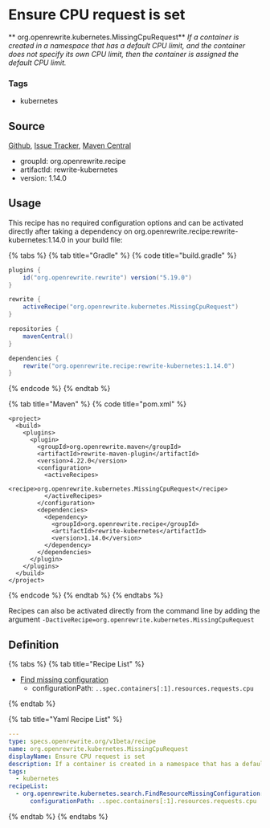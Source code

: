 # Ensure CPU request is set

** org.openrewrite.kubernetes.MissingCpuRequest**
_If a container is created in a namespace that has a default CPU limit, and the container does not specify its own CPU limit, then the container is assigned the default CPU limit._

### Tags

* kubernetes

## Source

[Github](https://github.com/openrewrite/rewrite-kubernetes), [Issue Tracker](https://github.com/openrewrite/rewrite-kubernetes/issues), [Maven Central](https://search.maven.org/artifact/org.openrewrite.recipe/rewrite-kubernetes/1.14.0/jar)

* groupId: org.openrewrite.recipe
* artifactId: rewrite-kubernetes
* version: 1.14.0


## Usage

This recipe has no required configuration options and can be activated directly after taking a dependency on org.openrewrite.recipe:rewrite-kubernetes:1.14.0 in your build file:

{% tabs %}
{% tab title="Gradle" %}
{% code title="build.gradle" %}
```groovy
plugins {
    id("org.openrewrite.rewrite") version("5.19.0")
}

rewrite {
    activeRecipe("org.openrewrite.kubernetes.MissingCpuRequest")
}

repositories {
    mavenCentral()
}

dependencies {
    rewrite("org.openrewrite.recipe:rewrite-kubernetes:1.14.0")
}
```
{% endcode %}
{% endtab %}

{% tab title="Maven" %}
{% code title="pom.xml" %}
```markup
<project>
  <build>
    <plugins>
      <plugin>
        <groupId>org.openrewrite.maven</groupId>
        <artifactId>rewrite-maven-plugin</artifactId>
        <version>4.22.0</version>
        <configuration>
          <activeRecipes>
            <recipe>org.openrewrite.kubernetes.MissingCpuRequest</recipe>
          </activeRecipes>
        </configuration>
        <dependencies>
          <dependency>
            <groupId>org.openrewrite.recipe</groupId>
            <artifactId>rewrite-kubernetes</artifactId>
            <version>1.14.0</version>
          </dependency>
        </dependencies>
      </plugin>
    </plugins>
  </build>
</project>
```
{% endcode %}
{% endtab %}
{% endtabs %}

Recipes can also be activated directly from the command line by adding the argument `-DactiveRecipe=org.openrewrite.kubernetes.MissingCpuRequest`

## Definition

{% tabs %}
{% tab title="Recipe List" %}
* [Find missing configuration](../kubernetes/search/findresourcemissingconfiguration.md)
  * configurationPath: `..spec.containers[:1].resources.requests.cpu`

{% endtab %}

{% tab title="Yaml Recipe List" %}
```yaml
---
type: specs.openrewrite.org/v1beta/recipe
name: org.openrewrite.kubernetes.MissingCpuRequest
displayName: Ensure CPU request is set
description: If a container is created in a namespace that has a default CPU limit, and the container does not specify its own CPU limit, then the container is assigned the default CPU limit.
tags:
  - kubernetes
recipeList:
  - org.openrewrite.kubernetes.search.FindResourceMissingConfiguration:
      configurationPath: ..spec.containers[:1].resources.requests.cpu

```
{% endtab %}
{% endtabs %}
